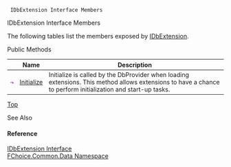 ﻿     IDbExtension Interface Members                                                   

IDbExtension Interface Members

The following tables list the members exposed by [IDbExtension](FChoice.Common~FChoice.Common.Data.IDbExtension.md).

Public Methods

|   | Name | Description |
| --- | --- | --- |
| ![ Method](dotnetimages/Method.png) | [Initialize](FChoice.Common~FChoice.Common.Data.IDbExtension~Initialize.md) | Initialize is called by the DbProvider when loading extensions. This method allows extensions to have a chance to perform initialization and start-up tasks.   |

[Top](#top)

See Also

#### Reference

[IDbExtension Interface](FChoice.Common~FChoice.Common.Data.IDbExtension.md)  
[FChoice.Common.Data Namespace](FChoice.Common~FChoice.Common.Data_namespace.md)